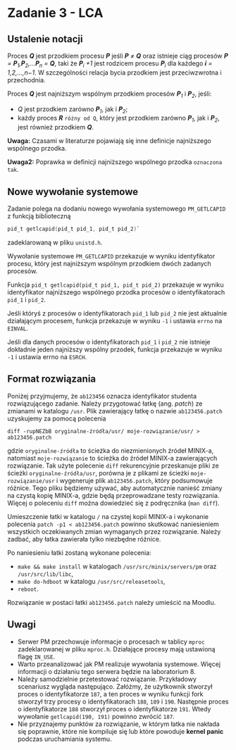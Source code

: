 # Zadanie 3 - LCA

## Ustalenie notacji

Proces ***Q*** jest przodkiem procesu ***P*** jeśli ***P** ≠ **Q*** oraz istnieje ciąg procesów ***P** = **P**<sub>1</sub>,**P**<sub>2</sub>,…**P**<sub>n</sub> = **Q***, taki że ***P**<sub>i</sub> +1* jest rodzicem procesu ***P**<sub>i</sub>* dla każdego ***i** = 1,2,…,n−1*. W szczególności relacja bycia przodkiem jest przeciwzwrotna i przechodnia.

Proces ***Q*** jest najniższym wspólnym przodkiem procesów ***P**<sub>1</sub>* i ***P**<sub>2</sub>*, jeśli: 

- *Q* jest przodkiem zarówno ***P**<sub>1</sub>*, jak i ***P**<sub>2</sub>*;
- każdy proces ***R*** `różny od Q`, który jest przodkiem zarówno ***P**<sub>1</sub>*, jak i ***P**<sub>2</sub>*, jest również przodkiem ***Q***. 

**Uwaga:** Czasami w literaturze pojawiają się inne definicje najniższego wspólnego przodka.

**Uwaga2:** Poprawka w definicji najniższego wspólnego przodka `oznaczona tak`.

## Nowe wywołanie systemowe

Zadanie polega na dodaniu nowego wywołania systemowego `PM_GETLCAPID` z funkcją biblioteczną 
```c
pid_t getlcapid(pid_t pid_1, pid_t pid_2)` 
```

zadeklarowaną w pliku `unistd.h`.

Wywołanie systemowe `PM_GETLCAPID` przekazuje w wyniku identyfikator procesu, który jest najniższym wspólnym przodkiem dwóch zadanych procesów.

Funkcja `pid_t getlcapid(pid_t pid_1, pid_t pid_2)` przekazuje w wyniku identyfikator najniższego wspólnego przodka procesów o identyfikatorach `pid_1` i `pid_2`.

Jeśli któryś z procesów o identyfikatorach `pid_1` lub `pid_2` nie jest aktualnie działającym procesem, funkcja przekazuje w wyniku `-1` i ustawia `errno` na `EINVAL`.

Jeśli dla danych procesów o identyfikatorach `pid_1` i `pid_2` nie istnieje dokładnie jeden najniższy wspólny przodek, funkcja przekazuje w wyniku `-1` i ustawia errno na `ESRCH`.

## Format rozwiązania

Poniżej przyjmujemy, że `ab123456` oznacza identyfikator studenta rozwiązującego zadanie. Należy przygotować łatkę (ang. *patch*) ze zmianami w katalogu `/usr`. Plik zawierający łatkę o nazwie `ab123456.patch` uzyskujemy za pomocą polecenia

```console
diff -rupNEZbB oryginalne-źródła/usr/ moje-rozwiązanie/usr/ > ab123456.patch
```

gdzie `oryginalne-źródła` to ścieżka do niezmienionych źródeł MINIX-a, natomiast `moje-rozwiązanie` to ścieżka do źródeł MINIX-a zawierających rozwiązanie. Tak użyte polecenie `diff` rekurencyjnie przeskanuje pliki ze ścieżki `oryginalne-źródła/usr`, porówna je z plikami ze ścieżki `moje-rozwiązanie/usr` i wygeneruje plik `ab123456.patch`, który podsumowuje różnice. Tego pliku będziemy używać, aby automatycznie nanieść zmiany na czystą kopię MINIX-a, gdzie będą przeprowadzane testy rozwiązania. Więcej o poleceniu `diff` można dowiedzieć się z podręcznika (`man diff`).

Umieszczenie łatki w katalogu ` / ` na czystej kopii MINIX-a i wykonanie polecenia `patch -p1 < ab123456.patch` powinno skutkować naniesieniem wszystkich oczekiwanych zmian wymaganych przez rozwiązanie. Należy zadbać, aby łatka zawierała tylko niezbędne różnice.

Po naniesieniu łatki zostaną wykonane polecenia:

- `make && make install` w katalogach `/usr/src/minix/servers/pm` oraz `/usr/src/lib/libc`,
- `make do-hdboot` w katalogu `/usr/src/releasetools`,
- `reboot`. 


Rozwiązanie w postaci łatki `ab123456.patch` należy umieścić na Moodlu.

## Uwagi

- Serwer PM przechowuje informacje o procesach w tablicy `mproc` zadeklarowanej w pliku `mproc.h`. Działające procesy mają ustawioną flagę `IN_USE`.
- Warto przeanalizować jak PM realizuje wywołania systemowe. Więcej informacji o działaniu tego serwera będzie na laboratorium 8.
- Należy samodzielnie przetestować rozwiązanie. Przykładowy scenariusz wygląda następująco. Załóżmy, że użytkownik stworzył proces o identyfikatorze `187`, a ten proces w wyniku funkcji fork stworzył trzy procesy o identyfikatorach `188`, `189` i `190`. Następnie proces o identyfikatorze `188` stworzył proces o identyfikatorze `191`. Wtedy wywołanie `getlcapid(190, 191)` powinno zwrócić `187`.
- Nie przyznajemy punktów za rozwiązanie, w którym łatka nie nakłada się poprawnie, które nie kompiluje się lub które powoduje **kernel panic** podczas uruchamiania systemu. 
